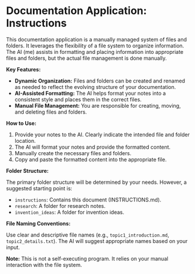 # Documentation Application: Instructions

This documentation application is a manually managed system of files and folders. It leverages the flexibility of a file system to organize information. The AI (me) assists in formatting and placing information into appropriate files and folders, but the actual file management is done manually.

**Key Features:**

*   **Dynamic Organization:** Files and folders can be created and renamed as needed to reflect the evolving structure of your documentation.
*   **AI-Assisted Formatting:** The AI helps format your notes into a consistent style and places them in the correct files.
*   **Manual File Management:** You are responsible for creating, moving, and deleting files and folders.

**How to Use:**

1.  Provide your notes to the AI. Clearly indicate the intended file and folder location.
2.  The AI will format your notes and provide the formatted content.
3.  Manually create the necessary files and folders.
4.  Copy and paste the formatted content into the appropriate file.

**Folder Structure:**

The primary folder structure will be determined by your needs. However, a suggested starting point is:

*   `instructions`: Contains this document (INSTRUCTIONS.md).
*   `research`: A folder for research notes.
*   `invention_ideas`: A folder for invention ideas.

**File Naming Conventions:**

Use clear and descriptive file names (e.g., `topic1_introduction.md`, `topic2_details.txt`). The AI will suggest appropriate names based on your input.

**Note:** This is not a self-executing program. It relies on your manual interaction with the file system.
